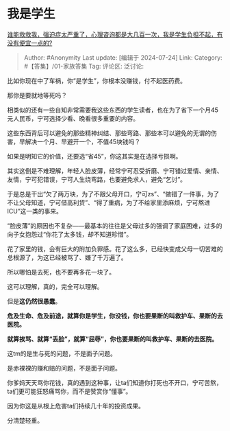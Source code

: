 # 我是学生
[谁能救救我，强迫症太严重了，心理咨询都是大几百一次，我是学生负担不起，有没有便宜一点的?](https://www.zhihu.com/question/657898757/answer/3571544253)

> Author: #Anonymity
> Last update: [编辑于 2024-07-24]
> Link:
> Category: #【答集】/01-家族答集 
> Tag: 
> 评论区:
> 泛讨论:

比如你现在中了车祸，你“是学生”，你根本没赚钱，付不起医药费。

那你是要就地等死吗？

相类似的还有一些自知非常需要我这些东西的学生读者，也在为了省下一个月45元人民币，宁可选择少看、晚看很多重要的内容。

这些东西背后可以避免的那些精神纠结、那些弯路、那些本可以避免的无谓的伤害，早解决一个月、早避开一个，不值45块钱吗？

如果是明知它的价值，还要选“省45”，你这其实是在选择亏损啊。

其实这倒是不难理解，年轻人脸皮薄，经常宁可忍受折磨、宁可错过爱情、亲情、友情，宁可犯错误，宁可人生绕弯路，也要避免求人，避免“乞讨”。

于是总是干出“欠了两万块，为了不跟父母开口，宁可zs”、“做错了一件事，为了不让父母知道，宁可借高利贷”、“得了重病，为了不给家里添麻烦，宁可熬进ICU”这一类的事来。

“脸皮薄”的原因也不复杂——最基本的往往是父母过多的强调了家庭困难，过多的向子女抱怨过“你花了太多钱，却不知道珍惜”。

花了家里的钱，会有巨大的附加负罪感。花了这么多，已经快变成父母一切苦难的总根源了，为这已经被骂了、嫌了千万遍了。

所以哪怕是去死，也不要再多花一块了。

这可以理解，真的，完全可以理解。

但是**这仍然很愚蠢**。

**危及生命、危及前途，就算你是学生，你没钱，你也要果断的叫救护车、果断的去医院。**

**就算挨骂、就算“丢脸”，就算“屈辱”，你也要果断的叫救护车、果断的去医院。**

这tm的是生与死的问题，不是面子问题。

是赤裸裸的赚和赔的问题，不是面子问题。

你爹妈天天骂你花钱，真的遇到这种事，让ta们知道你打死也不开口，宁可苦熬，ta们更可能狂怒痛骂你，而不是赞赏你“懂事”。

因为你这是从根上危害ta们持续几十年的投资成果。

分清楚轻重。